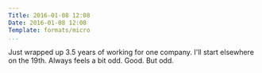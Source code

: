 ```yaml
---
Title: 2016-01-08 12:08
Date: 2016-01-08 12:08
Template: formats/micro
...
```


Just wrapped up 3.5 years of working for one company. I'll start elsewhere on
the 19th. Always feels a bit odd. Good. But odd.
